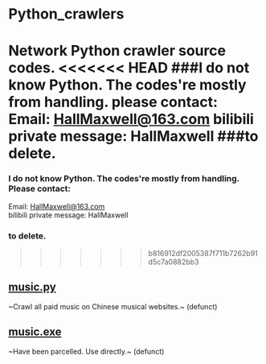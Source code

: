 # Python_crawlers
Network Python crawler source codes.
<<<<<<< HEAD
###I do not know Python. The codes're mostly from handling. please contact:
Email: HallMaxwell@163.com
bilibili private message: HallMaxwell
###to delete.
=======
### I do not know Python. The codes're mostly from handling. Please contact:
Email: HallMaxwell@163.com <br>
bilibili private message: HallMaxwell
### to delete.
>>>>>>> b816912df2005387f711b7262b91d5c7a0882bb3
## [music.py](https://github.com/HallMaxwell/Python_crawlers/blob/main/crawlers/music.py)
~Crawl all paid music on Chinese musical websites.~ (defunct)
## [music.exe](https://github.com/HallMaxwell/Python_crawlers/blob/main/crawlers/disk/music.exe)
~Have been parcelled. Use directly.~ (defunct)
